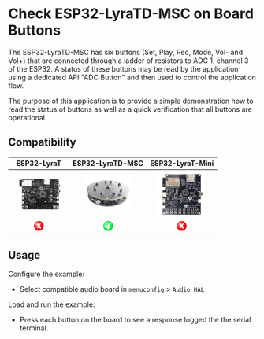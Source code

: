 # Check ESP32-LyraTD-MSC on Board Buttons

The ESP32-LyraTD-MSC has six buttons (Set, Play, Rec, Mode, Vol- and Vol+) that are connected through a ladder of resistors to ADC 1, channel 3 of the ESP32. A status of these buttons may be read by the application using a dedicated API "ADC Button" and then used to control the application flow. 

The purpose of this application is to provide a simple demonstration how to read the status of buttons as well as a quick verification that all buttons are operational.

## Compatibility

| ESP32-LyraT | ESP32-LyraTD-MSC | ESP32-LyraT-Mini |
|:-----------:|:---------------:|:----------------:|
| [![alt text](../../../docs/_static/esp32-lyrat-v4.3-side-small.jpg "ESP32-LyraT")](https://docs.espressif.com/projects/esp-adf/en/latest/get-started/get-started-esp32-lyrat.html) | [![alt text](../../../docs/_static/esp32-lyratd-msc-v2.2-small.jpg "ESP32-LyraTD-MSC")](https://docs.espressif.com/projects/esp-adf/en/latest/get-started/get-started-esp32-lyratd-msc.html) | [![alt text](../../../docs/_static/esp32-lyrat-mini-v1.2-small.jpg "ESP32-LyraT-Mini")](https://docs.espressif.com/projects/esp-adf/en/latest/get-started/get-started-esp32-lyrat-mini.html) |
| ![alt text](../../../docs/_static/no-button.png "Not Compatible") | ![alt text](../../../docs/_static/yes-button.png "Compatible") |![alt text](../../../docs/_static/no-button.png "Not Compatible") |


## Usage

Configure the example:

- Select compatible audio board in `menuconfig` > `Audio HAL`

Load and run the example:

- Press each button on the board to see a response logged the the serial terminal.
